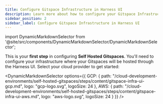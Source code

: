 ```yaml
---
title: Configure Gitspace Infrastructure in Harness UI
description: Learn more about how to configure your Gitspace Infrastructure via Harness UI.
sidebar_position: 2
sidebar_label: Configure Gitspace Infrastructure in Harness UI
---
```


import DynamicMarkdownSelector from '@site/src/components/DynamicMarkdownSelector/DynamicMarkdownSelector';

This is your **first step** in configuring **Self Hosted Gitspaces**. You'll need to configure your infrastructure where your Gitspaces will be hosted through the Harness UI. Select your cloud provider to get started:

<DynamicMarkdownSelector
  options={{
    GCP: {
      path: "/cloud-development-environments/self-hosted-gitspaces/steps/content/gitspace-infra-ui-gcp.md",
      logo: "gcp-logo.svg",
      logoSize: 24
    },
    AWS: {
      path: "/cloud-development-environments/self-hosted-gitspaces/steps/content/gitspace-infra-ui-aws.md",
      logo: "aws-logo.svg",
      logoSize: 24
    }
  }}
/>
